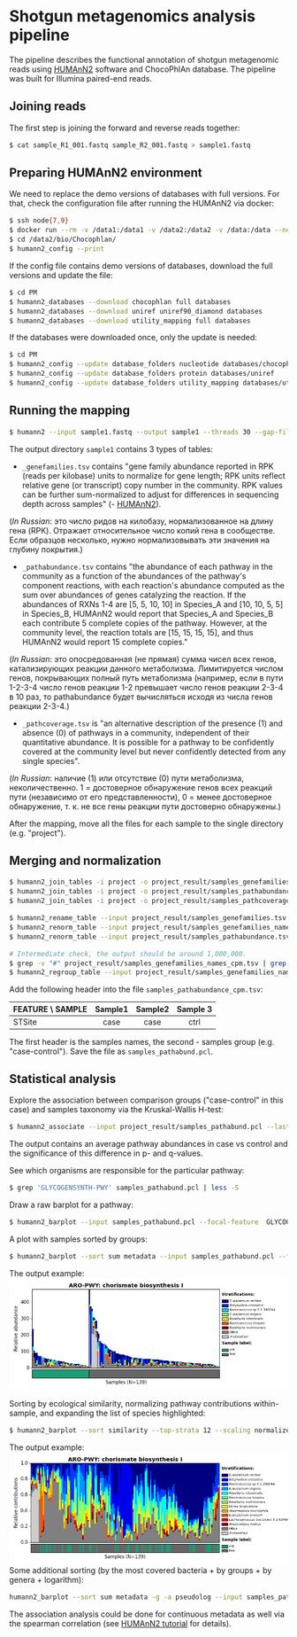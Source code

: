 # Shotgun metagenomics analysis pipeline
The pipeline describes the functional annotation of shotgun metagenomic reads using [HUMAnN2](https://bitbucket.org/biobakery/humann2/wiki/Home) software and ChocoPhlAn database. 
The pipeline was built for Illumina paired-end reads. 

## Joining reads
The first step is joining the forward and reverse reads together:
```bash
$ cat sample_R1_001.fastq sample_R2_001.fastq > sample1.fastq
```

## Preparing HUMAnN2 environment
We need to replace the demo versions of databases with full versions. For that, check the configuration file after running the HUMAnN2 via docker:
```bash
$ ssh node{7,9}
$ docker run --rm -v /data1:/data1 -v /data2:/data2 -v /data:/data --net=host -it biobakery/humann2:latest bash
$ cd /data2/bio/Chocophlan/
$ humann2_config --print
```
If the config file contains demo versions of databases, download the full versions and update the file:
```bash
$ cd PM
$ humann2_databases --download chocophlan full databases
$ humann2_databases --download uniref uniref90_diamond databases
$ humann2_databases --download utility_mapping full databases
```
If the databases were downloaded once, only the update is needed:
```bash
$ cd PM
$ humann2_config --update database_folders nucleotide databases/chocophlan
$ humann2_config --update database_folders protein databases/uniref
$ humann2_config --update database_folders utility_mapping databases/utility_mapping
```
## Running the mapping
```bash
$ humann2 --input sample1.fastq --output sample1 --threads 30 --gap-fill on --search-mode uniref90 --memory-use maximum
```
The output directory `sample1` contains 3 types of tables:
- `_genefamilies.tsv` contains "gene family abundance reported in RPK (reads per kilobase) units to normalize for gene length; RPK units reflect relative gene (or transcript) copy number in the community. RPK values can be further sum-normalized to adjust for differences in sequencing depth across samples" (- [HUMAnN2](https://bitbucket.org/biobakery/humann2/wiki/Home)).

(*In Russian*: это число ридов на килобазу, нормализованное на длину гена (RPK). Отражает относительное число копий гена в сообществе. Если образцов несколько, нужно нормализовывать эти значения на глубину покрытия.)
- `_pathabundance.tsv` contains "the abundance of each pathway in the community as a function of the abundances of the pathway's component reactions, with each reaction's abundance computed as the sum over abundances of genes catalyzing the reaction. If the abundances of RXNs 1-4 are [5, 5, 10, 10] in Species_A and [10, 10, 5, 5] in Species_B, HUMAnN2 would report that Species_A and Species_B each contribute 5 complete copies of the pathway. However, at the community level, the reaction totals are [15, 15, 15, 15], and thus HUMAnN2 would report 15 complete copies."

(*In Russian*: это опосредованная (не прямая) сумма чисел всех генов, катализирующих реакции данного метаболизма. Лимитируется числом генов, покрывающих полный путь метаболизма (например, если в пути 1-2-3-4 число генов реакции 1-2 превышает число генов реакции 2-3-4 в 10 раз, то pathabundance будет вычисляться исходя из числа генов реакции 2-3-4.)
- `_pathcoverage.tsv` is "an alternative description of the presence (1) and absence (0) of pathways in a community, independent of their quantitative abundance. It is possible for a pathway to be confidently covered at the community level but never confidently detected from any single species".

(*In Russian*: наличие (1) или отсутствие (0) пути метаболизма, неколичественно. 1 = достоверное обнаружение генов всех реакций пути (независимо от его представленности), 0 = менее достоверное обнаружение, т. к. не все гены реакции пути достоверно обнаружены.)

After the mapping, move all the files for each sample to the single directory (e.g. "project").

## Merging and normalization
```bash
$ humann2_join_tables -i project -o project_result/samples_genefamilies.tsv --file_name genefamilies
$ humann2_join_tables -i project -o project_result/samples_pathabundance.tsv --file_name pathabundance
$ humann2_join_tables -i project -o project_result/samples_pathcoverage.tsv --file_name pathcoverage
```
```bash
$ humann2_rename_table --input project_result/samples_genefamilies.tsv --output project_result/samples_genefamilies_names.tsv --names uniref90
$ humann2_renorm_table --input project_result/samples_genefamilies_names.tsv --output project_result/samples_genefamilies_names_cpm.tsv --units cpm --update-snames
$ humann2_renorm_table --input project_result/samples_pathabundance.tsv --output project_result/samples_pathabundance_cpm.tsv --units cpm --update-snames
```
```bash
# Intermediate check, the output should be around 1,000,000.
$ grep -v "#" project_result/samples_genefamilies_names_cpm.tsv | grep -v "|" | cut -f2 | python -c "import sys; print sum(float(l) for l in sys.stdin)"
$ humann2_regroup_table --input project_result/samples_genefamilies_names_cpm.tsv --output project_result/samples_ko_cpm.tsv --groups uniref90_ko
```
Add the following header into the file `samples_pathabundance_cpm.tsv`:

|FEATURE \ SAMPLE | Sample1 | Sample2 | Sample 3 | 
|:----------------|:-------:|:-------:|:--------:|
|     STSite      |  case   |  case   |   ctrl   |

The first header is the samples names, the second - samples group (e.g. "case-control"). Save the file as `samples_pathabund.pcl`.

## Statistical analysis
Explore the association between comparison groups ("case-control" in this case) and samples taxonomy via the Kruskal-Wallis H-test:
```bash
$ humann2_associate --input project_result/samples_pathabund.pcl --last-metadatum STSite --focal-metadatum STSite --focal-type categorical --output project_result/samples_stats.txt
```
The output contains an average pathway abundances in case vs control and the significance of this difference in p- and q-values. 

See which organisms are responsible for the particular pathway: 
```bash
$ grep 'GLYCOGENSYNTH-PWY' samples_pathabund.pcl | less -S
```
Draw a raw barplot for a pathway:
```bash
$ humann2_barplot --input samples_pathabund.pcl --focal-feature  GLYCOGENSYNTH-PWY --focal-metadatum STSite --last-metadatum STSite --output glycogen.png
```
A plot with samples sorted by groups:
```bash
$ humann2_barplot --sort sum metadata --input samples_pathabund.pcl --focal-feature GLYCOGENSYNTH-PWY --focal-metadatum STSite --last-metadatum STSite --output glycogen2.png
```
The output example:
![alt text](https://github.com/boulygina/bioinformatics-pipelines/blob/master/Shotgun_metagenome_functional_analysis/chorismate_biosynthesis_I_sorted.png "Sorted_plot")

Sorting by ecological similarity, normalizing pathway contributions within-sample, and expanding the list of species highlighted:
```bash
$ humann2_barplot --sort similarity --top-strata 12 --scaling normalize --input samples_pathabund.pcl --focal-feature GLYCOGENSYNTH-PWY --focal-metadatum STSite --last-metadatum STSite --output glycogen3.png
```
The output example:
![alt text](https://github.com/boulygina/bioinformatics-pipelines/blob/master/Shotgun_metagenome_functional_analysis/chorismate_biosynthesis_I_grouped.png "Grouped_plot")
Some additional sorting (by the most covered bacteria + by groups + by genera + logarithm):
```bash
humann2_barplot --sort sum metadata -g -a pseudolog --input samples_pathabund.pcl --focal-feature PWY-1269 --focal-metadatum STSite --last-metadatum STSite --output plot.png
```
The association analysis could be done for continuous metadata as well via the spearman correlation (see [HUMAnN2 tutorial](https://bitbucket.org/biobakery/biobakery/wiki/humann2) for details).

